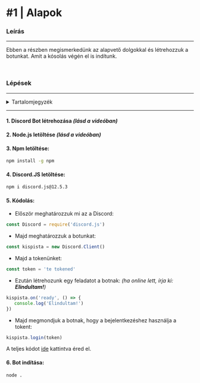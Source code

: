 # #1 | Alapok

### Leírás 
---
Ebben a részben megismerkedünk az alapvető dolgokkal és létrehozzuk a botunkat. Amit a kósolás végén el is indítunk.

<br />

### Lépések

---

<details>
  <summary>Tartalomjegyzék</summary>
  <ol>
    <li>
      <a href="#1-discord-bot-létrehozása-lásd-a-videóban">Discord Bot létrehozása</a>
    </li>
    <li>
      <a href="#2-nodejs-letöltése-lásd-a-videóban">Node.js letöltése</a>
    </li>
    <li>
      <a href="#3-npm-letöltése">Npm letöltése</a>
    </li>
    <li>
      <a href="#4-discordjs-letöltése">Discord.JS letöltése</a>
    </li>
    <li>
      <a href="#5-kódolás">Kódolás</a>
    </li>
    <li>
      <a href="#6-bot-indítása">Bot indítása</a>
    </li>
  </ol>
</details>

   
---

#### 1. Discord Bot létrehozása *(lásd a videóban)* 
#### 2. Node.js letöltése *(lásd a videóban)*
#### 3. Npm letöltése:

```sh
npm install -g npm 
```

#### 4. Discord.JS letöltése:

```sh
npm i discord.js@12.5.3
```

#### 5. Kódolás:
- Először meghatározzuk mi az a Discord:

```js
const Discord = require('discord.js')
```

- Majd meghatározzuk a botunkat:

```js
const kispista = new Discord.Client()
```

- Majd a tokenünket:

```js
const token = 'te tokened'
```

- Ezután létrehozunk egy feladatot a botnak:
*(ha online lett, írja ki: **Elindultam!**)*
```js
kispista.on('ready', () => {
   console.log('Elindultam!')
})
```

- Majd megmondjuk a botnak, hogy a bejelentkezéshez használja a tokent:
```js
kispista.login(token)
```

A teljes kódot [ide](https://github.com/KriptonSource/Discord.js-V12/blob/main/%231%20%7C%20Alapok/index.js) kattintva éred el.

#### 6. Bot indítása: 

```sh
node .
```



